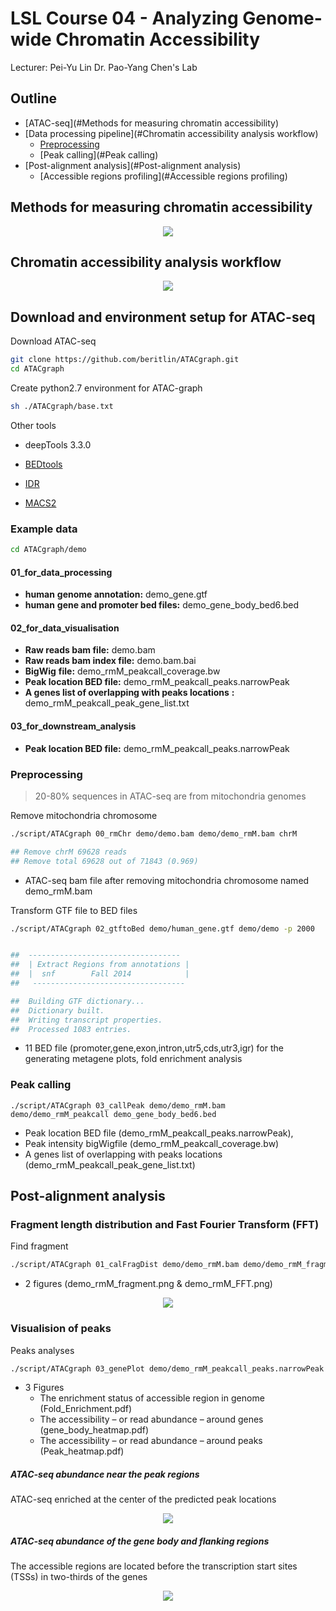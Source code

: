# LSL Course 04 - Analyzing Genome-wide Chromatin Accessibility

Lecturer: Pei-Yu Lin
Dr. Pao-Yang Chen's Lab



## Outline

* [ATAC-seq](#Methods for measuring chromatin accessibility)
* [Data processing pipeline](#Chromatin accessibility analysis workflow)
  * [Preprocessing](#Preprocessing)
  * [Peak calling](#Peak calling)
* [Post-alignment analysis](#Post-alignment analysis)
  * [Accessible regions profiling](#Accessible regions profiling)



## Methods for measuring chromatin accessibility

<p align="center"><img src="../Figures/LSL1.png"></p>

## Chromatin accessibility analysis workflow

<p align="center"><img src="../Figures/ATACgraphMain.png"></p>



## Download and environment setup for ATAC-seq

Download ATAC-seq

```sh
git clone https://github.com/beritlin/ATACgraph.git
cd ATACgraph
```

Create python2.7 environment for ATAC-graph

```sh
sh ./ATACgraph/base.txt
```

Other tools

- deepTools 3.3.0
- [BEDtools](http://bedtools.readthedocs.org/)
- [IDR](https://github.com/nboley/idr)

- [MACS2](https://github.com/taoliu/MACS)



### Example data

```sh
cd ATACgraph/demo
```

#### 01_for_data_processing

* **human** **genome annotation:**
  demo_gene.gtf
* **human** **gene and promoter bed files:** 
  demo_gene_body_bed6.bed

#### 02_for_data_visualisation

* **Raw reads bam file:** 
  demo.bam
* **Raw reads bam index file:** 
  demo.bam.bai
* **BigWig** **file:**
  demo_rmM_peakcall_coverage.bw
* **Peak location BED file:**
  demo_rmM_peakcall_peaks.narrowPeak
* **A genes list of overlapping with peaks locations** **:**
  demo_rmM_peakcall_peak_gene_list.txt

#### **03_for_downstream_analysis**

* **Peak location BED file:**
  demo_rmM_peakcall_peaks.narrowPeak



### Preprocessing

> 20-80% sequences in ATAC-seq are from mitochondria genomes

Remove mitochondria chromosome

```sh
./script/ATACgraph 00_rmChr demo/demo.bam demo/demo_rmM.bam chrM

## Remove chrM 69628 reads
## Remove total 69628 out of 71843 (0.969)
```

* ATAC-seq bam file after removing mitochondria chromosome named demo_rmM.bam



Transform GTF file to BED files

```sh
./script/ATACgraph 02_gtftoBed demo/human_gene.gtf demo/demo -p 2000


##  ----------------------------------
##  | Extract Regions from annotations |
##  |  snf        Fall 2014            |
##   ----------------------------------

##  Building GTF dictionary...
##  Dictionary built.
##  Writing transcript properties.
##  Processed 1083 entries.
```

* 11 BED file (promoter,gene,exon,intron,utr5,cds,utr3,igr) for the generating metagene plots, fold enrichment analysis

  

### Peak calling

```
./script/ATACgraph 03_callPeak demo/demo_rmM.bam demo/demo_rmM_peakcall demo_gene_body_bed6.bed
```

- Peak location BED file (demo_rmM_peakcall_peaks.narrowPeak),
- Peak intensity bigWigfile (demo_rmM_peakcall_coverage.bw)
- A genes list of overlapping with peaks locations (demo_rmM_peakcall_peak_gene_list.txt)



## Post-alignment analysis

### **Fragment length distribution and Fast Fourier Transform (FFT)**

Find fragment

```sh
./script/ATACgraph 01_calFragDist demo/demo_rmM.bam demo/demo_rmM_fragment demo/demo_rmM_FFT
```

- 2 figures (demo_rmM_fragment.png & demo_rmM_FFT.png)

<p align="center"><img src="../Figures/LSL2.png"></p>



### **Visualision** **of peaks** 

Peaks analyses

```sh
./script/ATACgraph 03_genePlot demo/demo_rmM_peakcall_peaks.narrowPeak demo/demo_rmM_peakcall_coverage.bw demo/demo  
```

- 3 Figures
  - The enrichment status of accessible region in genome (Fold_Enrichment.pdf)
  - The accessibility – or read abundance – around genes (gene_body_heatmap.pdf)
  - The accessibility – or read abundance – around peaks (Peak_heatmap.pdf)



##### **ATAC-seq** **abundance near the peak regions** 

ATAC-seq enriched at the center of the predicted peak locations

<p align="center"><img src="../Figures/LSL3.png"></p>

##### **ATAC-seq** **abundance** **of** **the gene body and flanking regions** 

The accessible regions are located before the transcription start sites (TSSs) in two-thirds of the genes

<p align="center"><img src="../Figures/LSL4.png"></p>

